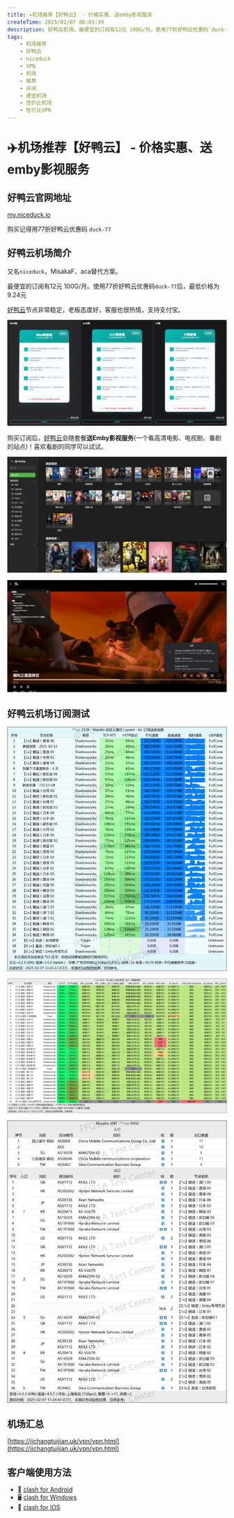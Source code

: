 ```yaml
---
title: ✈️机场推荐【好鸭云】 - 价格实惠、送emby影视服务
createTime: 2025/02/07 06:03:39
description: 好鸭云机场，最便宜的订阅有12元 100G/月。使用77折好鸭云优惠码`duck-77`后，最低价格为9.24元
tags:
    - 机场推荐
    - 好鸭云
    - niceduck
    - VPN
    - 机场
    - 推荐
    - 评测
    - 便宜机场
    - 性价比机场
    - 性价比VPN
---
```

# ✈️机场推荐【好鸭云】 - 价格实惠、送emby影视服务

## 好鸭云官网地址

[my.niceduck.io](https://my.niceduck.io/register?code=pg3Mnaf7)

购买记得用77折好鸭云优惠码 `duck-77`

## 好鸭云机场简介

又名`niceduck`，MisakaF、aca替代方案。

最便宜的订阅有12元 100G/月。使用77折好鸭云优惠码`duck-77`后，最低价格为9.24元

[好鸭云](https://my.niceduck.io/register?code=pg3Mnaf7)节点非常稳定，老板态度好，客服也很热情，支持支付宝。

![好鸭云价格](images/机场推荐好鸭云/image.png)

购买订阅后，[好鸭云](https://my.niceduck.io/register?code=pg3Mnaf7)会随套餐**送Emby影视服务**(一个看高清电影、电视剧、番剧的站点)！喜欢看剧的同学可以试试。

![好鸭云赠送emby](images/机场推荐好鸭云/image-3.png)

![好鸭云赠送emby播放](images/机场推荐好鸭云/image-4.png)

## 好鸭云机场订阅测试

![好鸭云机场订阅测试](images/机场推荐好鸭云/image.jpg)

![好鸭云机场订阅测试](images/机场推荐好鸭云/image-1.png)

![好鸭云机场订阅测试](images/机场推荐好鸭云/image-2.png)

## 机场汇总

[https://jichangtuijian.uk/vpn/vpn.html](https://jichangtuijian.uk/vpn/vpn.html)

## 客户端使用方法

- 📱 [clash for Android](https://jichangtuijian.uk/article/clashforAndroid.html)
- 🖥 [clash for Windows](https://jichangtuijian.uk/article/clash.html)
- 🍎 [clash for IOS](https://jichangtuijian.uk/article/Shadowrocket.html)